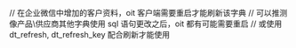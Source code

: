 // 在企业微信中增加的客户资料，oit 客户端需要重启才能刷新该字典
// 可以推测 像产品\供应商其他字典使用 sql 语句更改之后，oit 都有可能需要重启
// 或使用 dt_refresh, dt_refresh_key 配合刷新才能使用
